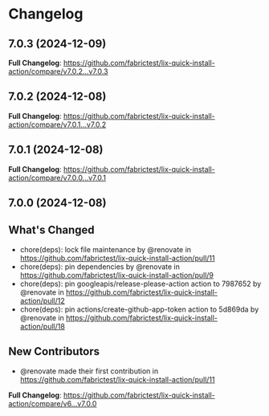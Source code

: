 # Changelog

## 7.0.3 (2024-12-09)

**Full Changelog**: https://github.com/fabrictest/lix-quick-install-action/compare/v7.0.2...v7.0.3

## 7.0.2 (2024-12-08)

**Full Changelog**: https://github.com/fabrictest/lix-quick-install-action/compare/v7.0.1...v7.0.2

## 7.0.1 (2024-12-08)

**Full Changelog**: https://github.com/fabrictest/lix-quick-install-action/compare/v7.0.0...v7.0.1

## 7.0.0 (2024-12-08)

## What's Changed
* chore(deps): lock file maintenance by @renovate in https://github.com/fabrictest/lix-quick-install-action/pull/11
* chore(deps): pin dependencies by @renovate in https://github.com/fabrictest/lix-quick-install-action/pull/9
* chore(deps): pin googleapis/release-please-action action to 7987652 by @renovate in https://github.com/fabrictest/lix-quick-install-action/pull/12
* chore(deps): pin actions/create-github-app-token action to 5d869da by @renovate in https://github.com/fabrictest/lix-quick-install-action/pull/18

## New Contributors
* @renovate made their first contribution in https://github.com/fabrictest/lix-quick-install-action/pull/11

**Full Changelog**: https://github.com/fabrictest/lix-quick-install-action/compare/v6...v7.0.0
